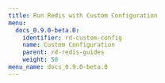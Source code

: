```yaml
---
title: Run Redis with Custom Configuration
menu:
  docs_0.9.0-beta.0:
    identifier: rd-custom-config
    name: Custom Configuration
    parent: rd-redis-guides
    weight: 50
menu_name: docs_0.9.0-beta.0
---
```

